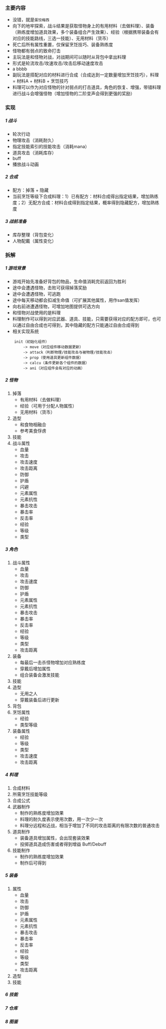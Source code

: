 ### 主要内容
* 没错，就是``蛋饺梅西``
* 向下的地牢探索，战斗结果是获取怪物身上的有用材料（去做料理）、装备（熟练度增加道具效果，多个装备组合产生效果）、经验（根据携带装备会有对应的技能路线，三选一技能）、无用材料（货币）
* 死亡后所有属性重置，仅保留烹饪技巧、装备熟练度
* 怪物都有弱点的致命打击
* 主玩法是和怪物对战，对战期间可以随时从背包中拿出料理
* 形式是轮流攻击/攻速攻击/攻击后移动速度攻击
* a  bbbb
* 副玩法是搭配对应的材料进行合成（合成达到一定数量增加烹饪技巧），料理 = 材料A + 材料B + 烹饪技巧
* 料理可以作为对应怪物的针对弱点的打击道具，角色的恢复、增强，带错料理进行战斗会增强怪物（增加怪物的二阶变声会得到更强的奖励）

### 实现
##### 1 战斗
- 轮次行动
- 物理攻击（消耗耐久）
- 指定技能索引的技能攻击（消耗mana）
- 道具攻击（消耗库存）
- buff
- 播放战斗动画

##### 2 合成
- 配方：掉落 + 隐藏
- 当前烹饪等级下合成料理：1）已有配方：材料合成得出指定结果，增加熟练度；2）无配方合成：材料合成得到指定结果，概率得到隐藏配方，增加熟练度


##### 3 战前准备
- 库存整理（背包变化）
- 人物配戴（属性变化）


### 拆解
##### 1 游戏背景
- 游戏开始先准备好背包的物品，生命值消耗完前返回为胜利
- 途中会遭遇怪物，击败可获得掉落奖励
- 途中会遭遇怪物，可逃跑
- 途中每天移动都会扣减生命值（可扩展其他属性，用作san值发挥）
- 向右前进遭遇怪物，可增加地图提供可选方向
- 和怪物对战使用的是料理
- 料理制作可以得到对应武器、道具、技能，只需要获得对应的配方即可，也可以通过自由合成也可得到，其中隐藏的配方只能通过自由合成得到
- 相关实现系统
```
	init（初始化组件） 
		-> move（对应组件移动数据更新） 
		-> attack（判断物理/技能攻击与被物理/技能攻击） 
		-> prop（使用道具更新组件数据） 
		-> calcu（条件更新各个组件的数据） 
		-> ani（对应组件会有对应的动画） 
```

##### 2 怪物
1. 掉落
	- 有用材料（去做料理）
	- 经验（可用于分配人物属性）
	- 无用材料（货币）
2. 造型
	- 和食物相融合
	- 参考美食俘虏
3. 技能
4. 战斗属性
	- 血量
	- 攻击
	- 攻击速度
	- 攻击距离
	- 防御
	- 护盾
	- 闪避
	- 元素属性
	- 元素抗性
	- 暴击攻击
	- 暴击率
	- 反击率
	- 经验
	- 等级
	- 类型

##### 3 角色
1. 战斗属性
	- 血量
	- 攻击
	- 攻击速度
	- 防御
	- 护盾
	- 元素属性
	- 元素抗性
	- 暴击攻击
	- 暴击率
	- 反击率
	- 经验
	- 等级
	- 类型
	- 攻击距离
2. 装备
	- 每最后一击杀怪物增加对应熟练度
	- 穿戴后增加属性
	- 组合装备会激发技能
3. 技能
4. 造型
	- 无用之人
	- 穿戴装备后进行更新
5. 背包
6. 烹饪属性
	- 经验
	- 类型等级
7. 装备属性
	- 经验
	- 等级
	- 类型
	- 攻击速度
	- 攻击距离

##### 4 料理
1. 合成材料
2. 所需烹饪技能等级
3. 合成公式
4. 武器制作
	- 制作的熟练度增加效果
	- 料理的耐久度表示使用次数，用一次少一次
	- 料理分远程和近战，相当于增加了不同的攻击距离的有限次数的普通攻击
5. 道具制作
	- 装备道具增加属性，会出现套装效果
	- 投掷道具造成伤害或者得到增益 Buff/Debuff
6. 技能制作
	- 制作的熟练度增加效果
	- 制作后可得到

##### 5 装备
1. 属性
	- 血量
	- 攻击
	- 防御
	- 护盾
	- 元素属性
	- 元素抗性
	- 暴击攻击
	- 暴击率
	- 反击率
	- 经验
	- 等级
	- 类型
	- 攻击距离
2. 造型
3. 技能

##### 6 技能

##### 7 仓库

##### 8 图鉴
